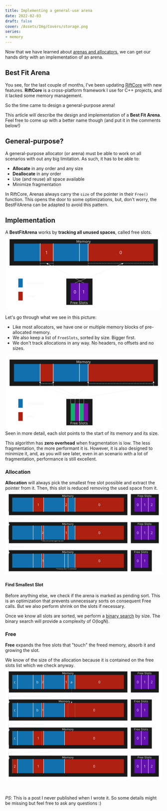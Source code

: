 ```yaml
---
title: Implementing a general-use arena
date: 2022-02-03
draft: false
cover: /Assets/Img/Covers/storage.png
series:
- memory
---
```


Now that we have learned about [arenas and allocators](memory-introduction-to-allocators-and-arenas.md), we can get our hands dirty with an implementation of an arena.

## Best Fit Arena

You see, for the last couple of months, I've been updating [RiftCore](https://github.com/PipeRift/rift-core) with new features.
**RiftCore** is a cross-platform framework I use for C++ projects, and it lacked some memory management.

So the time came to design a general-purpose arena!

This article will describe the design and implementation of a **Best Fit Arena**.
Feel free to come up with a better name though (and put it in the comments below!)

## General-purpose?

A general-purpose allocator (or arena) must be able to work on all scenarios with out any big limitation.
As such, it has to be able to:

* **Allocate** in any order and any size
* **Deallocate** in any order
* Use (and reuse) all space available
* Minimize fragmentation

In RiftCore, Arenas always carry the `size` of the pointer in their `Free()` function.
This opens the door to some optimizations, but, don't worry, the BestFitArena can be adapted to avoid this pattern.

## Implementation

A **BestFitArena** works by **tracking all unused spaces**, called free slots.
![BestFitArena](/Assets/Img/best-fit-arena-slot-ids.png)

Let's go through what we see in this picture:

* Like most allocators, we have one or multiple memory blocks of pre-allocated memory.
* We also keep a list of `FreeSlots`, sorted by size. Bigger first.
* We don't track allocations in any way. No headers, no offsets and no sizes.

![BestFitArena Slot Pointers](/Assets/Img/best-fit-arena-slot-ptrs.png)
Seen in more detail, each slot points to the start of its memory and its size.

This algorithm has **zero overhead** when fragmentation is low. The less fragmentation, the more performant it is.
However, it is also designed to minimize it, and, as you will see later, even in an scenario with a lot of fragmentation, performance is still excellent.

### Allocation

**Allocation** will always pick the smallest free slot possible and extract the pointer from it.
Then, this slot is reduced removing the used space from it.
![BestFitArena Allocate](/Assets/Img/best-fit-arena-allocation.png)

#### Find Smallest Slot

Before anything else, we check if the arena is marked as pending sort.
This is an optimization that prevents unnecessary sorts on consequent Free calls.
But we also perform shrink on the slots if necessary.

Once we know all slots are sorted, we perform a [binary search](https://www.geeksforgeeks.org/binary-search/) by size.
The binary search will provide a complexity of O(logN).

### Free

**Free** expands the free slots that "touch" the freed memory, absorb it and growing the slot.

We know of the size of the allocation because it is contained on the free slots list which we check anyway.
![BestFitArena Free](/Assets/Img/best-fit-arena-free.png)

<br>

*PS*: This is a post I never published when I wrote it. So some details might be missing but feel free to ask any questions :)
